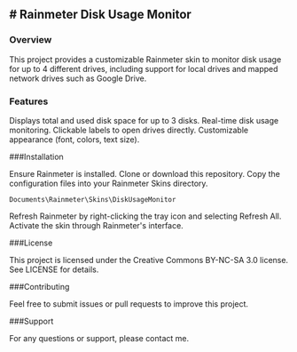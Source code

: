 ## # Rainmeter Disk Usage Monitor

### Overview

This project provides a customizable Rainmeter skin to monitor disk usage for up to 4 different drives, including support for local drives and mapped network drives such as Google Drive.

### Features

Displays total and used disk space for up to 3 disks.
Real-time disk usage monitoring.
Clickable labels to open drives directly.
Customizable appearance (font, colors, text size).

###Installation

Ensure Rainmeter is installed.
Clone or download this repository.
Copy the configuration files into your Rainmeter Skins directory.

`Documents\Rainmeter\Skins\DiskUsageMonitor`

Refresh Rainmeter by right-clicking the tray icon and selecting Refresh All.
Activate the skin through Rainmeter's interface.

###License

This project is licensed under the Creative Commons BY-NC-SA 3.0 license. See LICENSE for details.

###Contributing

Feel free to submit issues or pull requests to improve this project.

###Support

For any questions or support, please contact me.